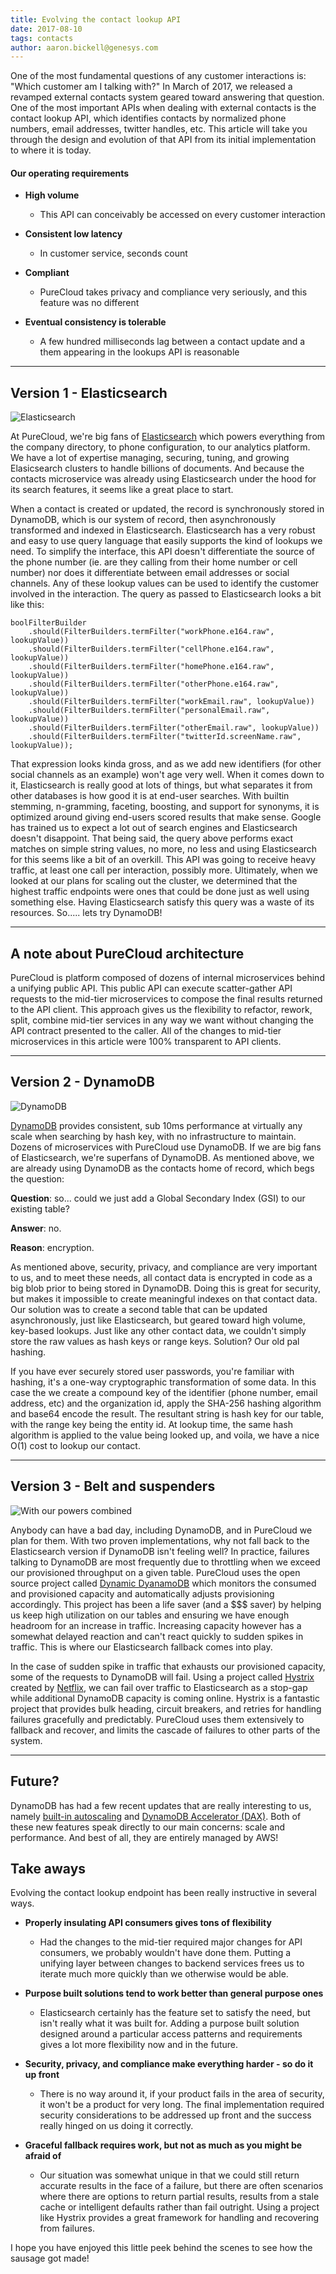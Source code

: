 ```yaml
---
title: Evolving the contact lookup API
date: 2017-08-10
tags: contacts
author: aaron.bickell@genesys.com
---
```


One of the most fundamental questions of any customer interactions is: "Which customer am I talking with?" In March of 2017, we released a revamped external contacts system geared toward answering that question. One of the most important APIs when dealing with external contacts is the contact lookup API, which identifies contacts by normalized phone numbers, email addresses, twitter handles, etc. This article will take you through the design and evolution of that API from its initial implementation to where it is today.

#### Our operating requirements

- **High volume**
  - This API can conceivably be accessed on every customer interaction

- **Consistent low latency**
  - In customer service, seconds count

- **Compliant**
  - PureCloud takes privacy and compliance very seriously, and this feature was no different

- **Eventual consistency is tolerable**
  - A few hundred milliseconds lag between a contact update and a them appearing in the lookups API is reasonable

---

## Version 1 - Elasticsearch

![Elasticsearch](Elasticsearch-Logo-Color-V.png)

At PureCloud, we're big fans of [Elasticsearch](https://www.elastic.co/) which powers everything from the company directory, to phone configuration, to our analytics platform. We have a lot of expertise managing, securing, tuning, and growing Elasicsearch clusters to handle billions of documents. And because the contacts microservice was already using Elasticsearch under the hood for its search features, it seems like a great place to start.

When a contact is created or updated, the record is synchronously stored in DynamoDB, which is our system of record, then asynchronously transformed and indexed in Elasticsearch. Elasticsearch has a very robust and easy to use query language that easily supports the kind of lookups we need. To simplify the interface, this API doesn't differentiate the source of the phone number (ie. are they calling from their home number or cell number) nor does it differentiate between email addresses or social channels. Any of these lookup values can be used to identify the customer involved in the interaction. The query as passed to Elasticsearch looks a bit like this:

~~~
boolFilterBuilder
    .should(FilterBuilders.termFilter("workPhone.e164.raw", lookupValue))
    .should(FilterBuilders.termFilter("cellPhone.e164.raw", lookupValue))
    .should(FilterBuilders.termFilter("homePhone.e164.raw", lookupValue))
    .should(FilterBuilders.termFilter("otherPhone.e164.raw", lookupValue))
    .should(FilterBuilders.termFilter("workEmail.raw", lookupValue))
    .should(FilterBuilders.termFilter("personalEmail.raw", lookupValue))
    .should(FilterBuilders.termFilter("otherEmail.raw", lookupValue))
    .should(FilterBuilders.termFilter("twitterId.screenName.raw", lookupValue));
~~~

That expression looks kinda gross, and as we add new identifiers (for other social channels as an example) won't age very well. When it comes down to it, Elasticsearch is really good at lots of things, but what separates it from other databases is how good it is at end-user searches. With builtin stemming, n-gramming, faceting, boosting, and support for synonyms, it is optimized around giving end-users scored results that make sense. Google has trained us to expect a lot out of search engines and Elasticsearch doesn't disappoint. That being said, the query above performs exact matches on simple string values, no more, no less and using Elasticsearch for this seems like a bit of an overkill. This API was going to receive heavy traffic, at least one call per interaction, possibly more. Ultimately, when we looked at our plans for scaling out the cluster, we determined that the highest traffic endpoints were ones that could be done just as well using something else. Having Elasticsearch satisfy this query was a waste of its resources. So..... lets try DynamoDB!

---

## A note about PureCloud architecture

PureCloud is platform composed of dozens of internal microservices behind a unifying public API.  This public API can execute scatter-gather API requests to the mid-tier microservices to compose the final results returned to the API client.  This approach gives us the flexibility to refactor, rework, split, combine mid-tier services in any way we want without changing the API contract presented to the caller.  All of the changes to mid-tier microservices in this article were 100% transparent to API clients.

---

## Version 2 - DynamoDB

![DynamoDB](DynamoDB-Amazon-Web-Services.png)

[DynamoDB](https://aws.amazon.com/dynamodb) provides consistent, sub 10ms performance at virtually any scale when searching by hash key, with no infrastructure to maintain. Dozens of microservices with PureCloud use DynamoDB. If we are big fans of Elasticsearch, we're superfans of DynamoDB. As mentioned above, we are already using DynamoDB as the contacts home of record, which begs the question:

**Question**: so... could we just add a Global Secondary Index (GSI) to our existing table?

**Answer**: no.

**Reason**: encryption.

As mentioned above, security, privacy, and compliance are very important to us, and to meet these needs, all contact data is encrypted in code as a big blob prior to being stored in DynamoDB. Doing this is great for security, but makes it impossible to create meaningful indexes on that contact data. Our solution was to create a second table that can be updated asynchronously, just like Elasticsearch, but geared toward high volume, key-based lookups. Just like any other contact data, we couldn't simply store the raw values as hash keys or range keys. Solution? Our old pal hashing.

If you have ever securely stored user passwords, you're familiar with hashing, it's a one-way cryptographic transformation of some data. In this case the we create a compound key of the identifier (phone number, email address, etc) and the organization id, apply the SHA-256 hashing algorithm and base64 encode the result. The resultant string is hash key for our table, with the range key being the entity id. At lookup time, the same hash algorithm is applied to the value being looked up, and voila, we have a nice O(1) cost to lookup our contact.

---

## Version 3 - Belt and suspenders

![With our powers combined](combined-logos.png)

Anybody can have a bad day, including DynamoDB, and in PureCloud we plan for them. With two proven implementations, why not fall back to the Elasticsearch version if DynamoDB isn't feeling well?  In practice, failures talking to DynamoDB are most frequently due to throttling when we exceed our provisioned throughput on a given table. PureCloud uses the open source project called [Dynamic DyanamoDB](https://dynamic-dynamodb.readthedocs.io) which monitors the consumed and provisioned capacity and automatically adjusts provisioning accordingly. This project has been a life saver (and a $$$ saver) by helping us keep high utilization on our tables and ensuring we have enough headroom for an increase in traffic. Increasing capacity however has a somewhat delayed reaction and can't react quickly to sudden spikes in traffic. This is where our Elasticsearch fallback comes into play.

In the case of sudden spike in traffic that exhausts our provisioned capacity, some of the requests to DynamoDB will fail. Using a project called [Hystrix](https://github.com/Netflix/Hystrix) created by [Netflix](https://github.com/Netflix), we can fail over traffic to Elasticsearch as a stop-gap while additional DynamoDB capacity is coming online. Hystrix is a fantastic project that provides bulk heading, circuit breakers, and retries for handling failures gracefully and predictably. PureCloud uses them extensively to fallback and recover, and limits the cascade of failures to other parts of the system.

---

## Future?

DynamoDB has had a few recent updates that are really interesting to us, namely [built-in autoscaling](https://aws.amazon.com/blogs/aws/auto-scale-dynamodb-with-dynamic-dynamodb/) and [DynamoDB Accelerator (DAX)](https://aws.amazon.com/dynamodb/dax/).  Both of these new features speak directly to our main concerns: scale and performance.  And best of all, they are entirely managed by AWS!

## Take aways

Evolving the contact lookup endpoint has been really instructive in several ways.

- **Properly insulating API consumers gives tons of flexibility**
    - Had the changes to the mid-tier required major changes for API consumers, we probably wouldn't have done them.  Putting a unifying layer between changes to backend services frees us to iterate much more quickly than we otherwise would be able.

- **Purpose built solutions tend to work better than general purpose ones**
  - Elasticsearch certainly has the feature set to satisfy the need, but isn't really what it was built for. Adding a purpose built solution designed around a particular access patterns and requirements gives a lot more flexibility now and in the future.

- **Security, privacy, and compliance make everything harder - so do it up front**
  - There is no way around it, if your product fails in the area of security, it won't be a product for very long. The final implementation required security considerations to be addressed up front and the success really hinged on us doing it correctly.

- **Graceful fallback requires work, but not as much as you might be afraid of**
  - Our situation was somewhat unique in that we could still return accurate results in the face of a failure, but there are often scenarios where there are options to return partial results, results from a stale cache or intelligent defaults rather than fail outright. Using a project like Hystrix provides a great framework for handling and recovering from failures.

I hope you have enjoyed this little peek behind the scenes to see how the sausage got made!
